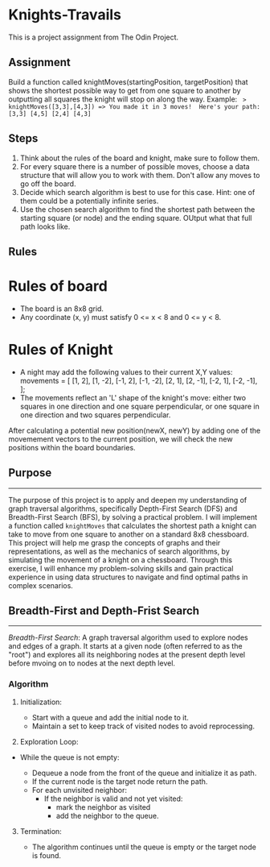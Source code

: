 # Knights-Travails

This is a project assignment from The Odin Project.

## Assignment

Build a function called knightMoves(startingPosition, targetPosition) that shows the shortest possible way to get from one square to another by outputting all squares the knight will stop on along the way.
Example:
` > knightMoves([3,3],[4,3])
  => You made it in 3 moves!  Here's your path:
    [3,3]
    [4,5]
    [2,4]
    [4,3]`

## Steps

1. Think about the rules of the board and knight, make sure to follow them.
2. For every square there is a number of possible moves, choose a data structure that will allow you to work with them. Don't allow any moves to go off the board.
3. Decide which search algorithm is best to use for this case. Hint: one of them could be a potentially infinite series.
4. Use the chosen search algorithm to find the shortest path between the starting square (or node) and the ending square. OUtput what that full path looks like.

## Rules

# Rules of board

- The board is an 8x8 grid.
- Any coordinate (x, y) must satisfy 0 <= x < 8 and 0 <= y < 8.

# Rules of Knight

- A night may add the following values to their current X,Y values:
  movements = [
  [1, 2],
  [1, -2],
  [-1, 2],
  [-1, -2],
  [2, 1],
  [2, -1],
  [-2, 1],
  [-2, -1],
  ];
- The movements reflect an 'L' shape of the knight's move: either two squares in one direction and one square perpendicular, or one square in one direction and two squares perpendicular.

After calculating a potential new position(newX, newY) by adding one of the movemement vectors to the current position, we will check the new positions within the board boundaries.

## Purpose

---

The purpose of this project is to apply and deepen my understanding of graph traversal algorithms, specifically Depth-First Search (DFS) and Breadth-First Search (BFS), by solving a practical problem. I will implement a function called `knightMoves` that calculates the shortest path a knight can take to move from one square to another on a standard 8x8 chessboard. This project will help me grasp the concepts of graphs and their representations, as well as the mechanics of search algorithms, by simulating the movement of a knight on a chessboard. Through this exercise, I will enhance my problem-solving skills and gain practical experience in using data structures to navigate and find optimal paths in complex scenarios.

## Breadth-First and Depth-Frist Search

---

_Breadth-First Search_:
A graph traversal algorithm used to explore nodes and edges of a graph. It starts at a given node (often referred to as the "root") and explores all its neighboring nodes at the present depth level before mvoing on to nodes at the next depth level.

### Algorithm

1. Initialization:

   - Start with a queue and add the initial node to it.
   - Maintain a set to keep track of visited nodes to avoid reprocessing.

2. Exploration Loop:

- While the queue is not empty:

  - Dequeue a node from the front of the queue and initialize it as path.
  - If the current node is the target node return the path.
  - For each unvisited neighbor:
    - If the neighbor is valid and not yet visited:
      - mark the neighbor as visited
      - add the neighbor to the queue.

3. Termination:

   - The algorithm continues until the queue is empty or the target node is found.
